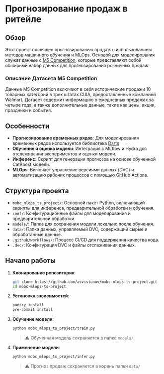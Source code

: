 # Прогнозирование продаж в ритейле

## Обзор
Этот проект посвящен прогнозированию продаж с использованием методов машинного обучения и MLOps. Основой для моделирования служат данные с [M5 Competition](https://www.kaggle.com/competitions/m5-forecasting-accuracy), которые представляют собой обширный набор данных для прогнозирования розничных продаж.

### Описание Датасета M5 Competition
Данные M5 Competition включают в себя исторические продажи 10 товарных категорий в трех штатах США, предоставленные компанией Walmart. Датасет содержит информацию о ежедневных продажах за четыре года, а также дополнительные данные, такие как цены, акции, праздники и события.

## Особенности
- **Прогнозирование временных рядов**: Для моделирования временных рядов используется библиотека [Darts](https://unit8co.github.io/darts/index.html)
- **Обучение и оценка модели**: Интеграция с MLflow и Hydra для отслеживания экспериментов и оценки модели.
- **Инференс**: Скрипт для генерации прогнозов на основе обученной CatBoost модели.
- **MLOps**: Включает управление версиями данных (DVC) и автоматизацию рабочих процессов с помощью GitHub Actions.

## Структура проекта
- `mobc_mlops_ts_project/`: Основной пакет Python, включающий скрипты для инференса, предварительной обработки и обучения.
- `conf/`: Конфигурационные файлы для моделирования и предварительной обработки.
- `models/`: Папка для сохранения модели локально после обучения.
- `data/`: Папка данных, управляемый DVC, содержащий сырые и обработанные данные.
- `.github/workflows/`: Процесс CI/CD для поддержания качества кода.
- `.dvc/`: Конфигурация DVC и файлы отслеживания данных.

## Начало работы
1. **Клонирование репозитория**:
   ```bash
   git clone https://github.com/asvistunov/mobc-mlops-ts-project.git
   cd mobc-mlops-ts-project
   ```

2. **Установка зависимостей**:
   ```bash
   poetry install
   pre-commit install
   ```

3. **Обучение модели**:
   ```bash
   python mobc_mlops_ts_project/train.py
   ```
   > :warning: Обученная модель сохраняется в папке `models/`

4. **Применение модели**:
   ```bash
   python mobc_mlops_ts_project/infer.py
   ```
   > :warning: Прогноз продаж сохраняется в корень папки `data/`
